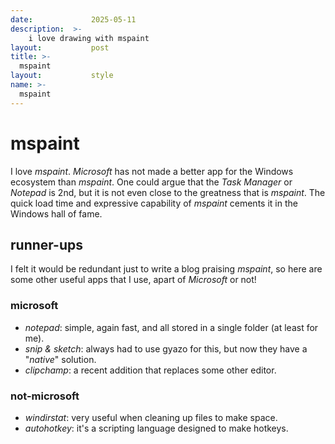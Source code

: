 ```yaml
---
date:             2025-05-11
description:  >-
    i love drawing with mspaint
layout:           post
title: >-
  mspaint 
layout:           style
name: >-
  mspaint
---
```


# mspaint

I love *mspaint*. *Microsoft* has not made a better app for the Windows ecosystem than *mspaint*. One could argue that the *Task Manager* or *Notepad* is 2nd, but it is not even close to the greatness that is *mspaint*. The quick load time and expressive capability of *mspaint* cements it in the Windows hall of fame.

## runner-ups

I felt it would be redundant just to write a blog praising *mspaint*, so here are some other useful apps that I use, apart of *Microsoft* or not!

### microsoft
* *notepad*: simple, again fast, and all stored in a single folder (at least for me).
* *snip & sketch*: always had to use gyazo for this, but now they have a "*native*" solution.
* *clipchamp*: a recent addition that replaces some other editor.

### not-microsoft
* *windirstat*: very useful when cleaning up files to make space.
* *autohotkey*: it's a scripting language designed to make hotkeys.


